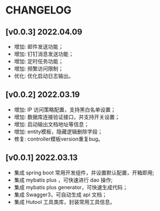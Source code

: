 # CHANGELOG

## [v0.0.3]  2022.04.09

- 增加: 邮件发送功能；
- 增加: 钉钉消息发送功能；
- 增加: 定时任务功能；
- 增加: 频繁访问限制；
- 优化: 优化启动日志输出。

## [v0.0.2]  2022.03.19

- 增加: IP 访问策略配置，支持黑白名单设置；
- 增加: 数据库连接验证接口，并支持开关设置；
- 增加: 启动输出文档地址等信息；
- 增加: entity模板，隐藏逻辑删除字段；
- 修复: controller模板version重复bug。

## [v0.0.1]  2022.03.13

- 集成 spring boot 常用开发组件，并设置默认配置，开箱即用;
- 集成 mybatis plus ，可快速进行 dao 操作;
- 集成 mybatis plus generator，可快速生成代码；
- 集成 Swagger3，可自动生成 api 文档；
- 集成 Hutool 工具类库，封装常用工具信息。